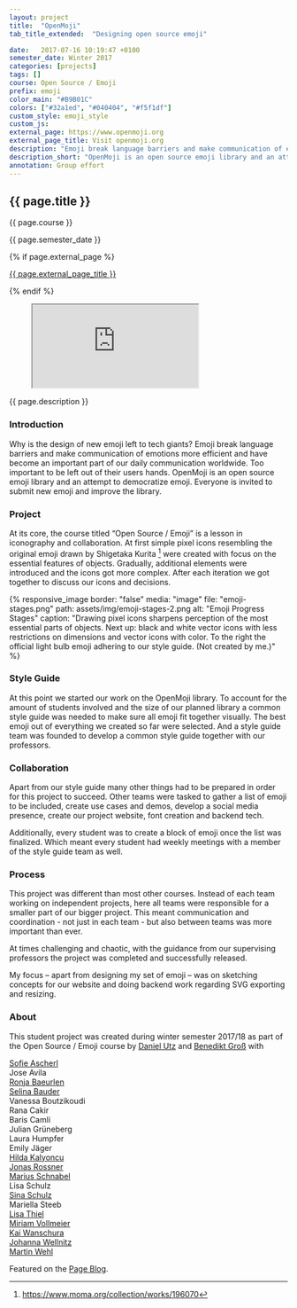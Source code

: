 ```yaml
---
layout: project
title:  "OpenMoji"
tab_title_extended:  "Designing open source emoji"

date:   2017-07-16 10:19:47 +0100
semester_date: Winter 2017
categories: [projects]
tags: []
course: Open Source / Emoji
prefix: emoji
color_main: "#B9B01C"
colors: ["#32a1ed", "#040404", "#f5f1df"]
custom_style: emoji_style
custom_js:
external_page: https://www.openmoji.org
external_page_title: Visit openmoji.org
description: "Emoji break language barriers and make communication of emotions more efficient and have become an important part of our daily communication worldwide. Too important to be left out of their users hands. OpenMoji is an open source emoji library and an attempt to democratize emoji."
description_short: "OpenMoji is an open source emoji library and an attempt to democratize emoji."
annotation: Group effort
---
```

<section class="project-header">
    <div class="featured-left">
        <div class="featured-title project-page-title-box tilt-helper" style="background-color: {{ page.color_main }};"
            data-tilt data-tilt-max="3">
            <div class="outer aspect-1-1">
                <div class="inner project-item-desc">
                    <h1 class="">{{ page.title }}</h1>
                    <div class="project-item-metadata">
                        <p class="project-course">{{ page.course }}</p>
                        <p class="semester_date">{{ page.semester_date }}</p>
                    </div>
                </div>
            </div>
        </div>
        {% if page.external_page %}
        <a href="//{{ page.external_page }}" class="button-link">
            <p>{{ page.external_page_title }}</p>
        </a>
        {% endif %}
    </div>
    <div class="featured-right">
        <figure class="">
            <iframe class="openmoji project-media" src="https://www.openmoji.org/library/"></iframe>
        </figure>
    </div>
</section>

<p class="project-description">{{ page.description }}</p>

### Introduction

Why is the design of new emoji left to tech giants? 
Emoji break language barriers and make communication of emotions more efficient and have become an important part of our daily communication worldwide. Too important to be left out of their users hands. OpenMoji is an open source emoji library and an attempt to democratize emoji. Everyone is invited to submit new emoji and improve the library.

### Project
At its core, the course titled “Open Source / Emoji” is a lesson in iconography and collaboration. At first simple pixel icons resembling the original emoji drawn by Shigetaka Kurita [^1] were created with focus on the essential features of objects. Gradually, additional elements were introduced and the icons got more complex. After each iteration we got together to discuss our icons and decisions.

{% responsive_image 
    border: "false"
    media: "image"
    file: "emoji-stages.png" 
   path: assets/img/emoji-stages-2.png
    alt: "Emoji Progress Stages" 
    caption: "Drawing pixel icons sharpens perception of the most essential parts of objects. Next up: black and white vector icons with less restrictions on dimensions and vector icons with color. To the right the official light bulb emoji adhering to our style guide. (Not created by me.)" %}

### Style Guide
At this point we started our work on the OpenMoji library. To account for the amount of students involved and the size of our planned library a common style guide was needed to make sure all emoji fit together visually. The best emoji out of everything we created so far were selected. And a style guide team was founded to develop a common style guide together with our professors.

### Collaboration
Apart from our style guide many other things had to be prepared in order for this project to succeed. Other teams were tasked to gather a list of emoji to be included, create use cases and demos, develop a social media presence, create our project website, font creation and backend tech.

Additionally, every student was to create a block of emoji once the list was finalized. Which meant every student had weekly meetings with a member of the style guide team as well.

### Process
This project was different than most other courses. Instead of each team working on independent projects, here all teams were responsible for a smaller part of our bigger project. This meant communication and coordination - not just in each team - but also between teams was more important than ever.

At times challenging and chaotic, with the guidance from our supervising professors the project was completed and successfully released.

My focus – apart from designing my set of emoji – was on sketching concepts for our website and doing backend work regarding SVG exporting and resizing.

### About
This student project was created during winter semester 2017/18 as part of the Open Source / Emoji course by [Daniel Utz](http://www.danielutz.de) and [Benedikt Groß](http://benedikt-gross.de) with  

[Sofie Ascherl](https://www.behance.net/sofieasche36e2)  
Jose Avila  
[Ronja Baeurlen](https://ronjabaeurlen.myportfolio.com)  
[Selina Bauder](http://selinabauder.de)  
Vanessa Boutzikoudi  
Rana Cakir  
Baris Camli  
Julian Grüneberg  
Laura Humpfer  
Emily Jäger  
[Hilda Kalyoncu](http://hilda-kalyoncu.de)  
[Jonas Rossner](http://info.jonasrossner.de/)  
[Marius Schnabel](http://marius-schnabel.de/)  
Lisa Schulz  
[Sina Schulz](http://www.skschulz.com)  
Mariella Steeb  
[Lisa Thiel](https://lisathiel.wixsite.com/portfolio)  
[Miriam Vollmeier](http://www.miriamvollmeier.com)  
[Kai Wanschura](http://www.kaiwanschura.de)  
[Johanna Wellnitz](http://johannawellnitz.de)  
[Martin Wehl](http://martinwehl.de)  

Featured on the [Page Blog](https://page-online.de/kreation/sollte-man-das-design-von-emojis-google-apple-co-ueberlassen/).

[^1]: <https://www.moma.org/collection/works/196070>
